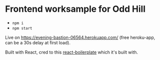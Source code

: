 # Frontend worksample for Odd Hill
<ul>
	<li><code>npm i</code></li>
	<li><code>npm start</code></li>
</ul>
<p>Live on <a href="https://evening-bastion-06564.herokuapp.com/">https://evening-bastion-06564.herokuapp.com/</a> (free heroku-app, can be a 30s delay at first load).</p>
<p>Built with React, cred to this <a href="https://github.com/react-boilerplate/react-boilerplate">react-boilerplate</a> which it's built with.</p>